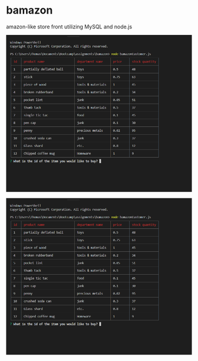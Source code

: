 # bamazon
amazon-like store front utilizing MySQL and node.js

![alt text](https://raw.githubusercontent.com/tomsmaj/bamazon/master/pics/customer1.png)

![alt text](https://raw.githubusercontent.com/tomsmaj/bamazon/master/pics/customer1.png)
